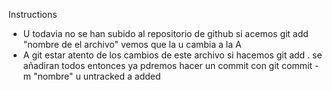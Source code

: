 Instructions
- U todavia no se han subido al repositorio de github
si acemos git add "nombre de el archivo" vemos que la u cambia a la A
- A git estar atento de los cambios de este archivo
si hacemos git add . se añadiran todos
entonces ya pdremos hacer un commit con git commit -m "nombre"
u untracked
a added

